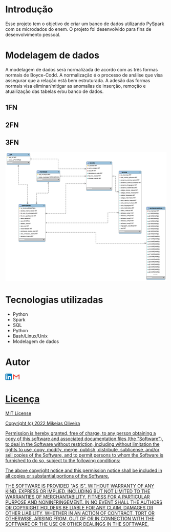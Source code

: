 # Introdução

Esse projeto tem o objetivo de criar um banco de dados utilizando PySpark com os microdados do enem. O projeto foi desenvolvido para fins de desenvolvimento pessoal.

# Modelagem de dados

A modelagem de dados será normalizada de acordo com as três formas normais de Boyce-Codd. A normalização é o processo de análise que visa assegurar que a relação está bem estruturada. A adesão das formas normais visa eliminar/mitigar as anomalias de inserção, remoção e atuailização das tabelas e/ou banco de dados.

## 1FN

## 2FN

## 3FN

![modelagem_dados](src/sql/modelagem/modelagem_db_image.png)

# Tecnologias utilizadas

* Python
* Spark
* SQL
* Python
* Bash/Linux/Unix
* Modelagem de dados


# Autor

<a href="https://www.linkedin.com/in/mikeias-d-s-o/"><img src="https://github.com/xpcosmos/simulador-de-dados/blob/main/assets/linkedin.png" alt="linkedin" width="20"></a> <a href="mailto:mikeias.d.s.o@gmail.com"><img src="https://github.com/xpcosmos/simulador-de-dados/blob/main/assets/gmail.png" alt="gmail" width="20">

# Licença
  
MIT License

Copyright (c) 2022 Mikeias Oliveira

Permission is hereby granted, free of charge, to any person obtaining a copy
of this software and associated documentation files (the "Software"), to deal
in the Software without restriction, including without limitation the rights
to use, copy, modify, merge, publish, distribute, sublicense, and/or sell
copies of the Software, and to permit persons to whom the Software is
furnished to do so, subject to the following conditions:

The above copyright notice and this permission notice shall be included in all
copies or substantial portions of the Software.

THE SOFTWARE IS PROVIDED "AS IS", WITHOUT WARRANTY OF ANY KIND, EXPRESS OR
IMPLIED, INCLUDING BUT NOT LIMITED TO THE WARRANTIES OF MERCHANTABILITY,
FITNESS FOR A PARTICULAR PURPOSE AND NONINFRINGEMENT. IN NO EVENT SHALL THE
AUTHORS OR COPYRIGHT HOLDERS BE LIABLE FOR ANY CLAIM, DAMAGES OR OTHER
LIABILITY, WHETHER IN AN ACTION OF CONTRACT, TORT OR OTHERWISE, ARISING FROM,
OUT OF OR IN CONNECTION WITH THE SOFTWARE OR THE USE OR OTHER DEALINGS IN THE
SOFTWARE.
